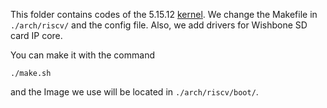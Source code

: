 This folder contains codes of the 5.15.12 [kernel](https://github.com/torvalds/linux).
We change the Makefile in ```./arch/riscv/``` and the config file.
Also, we add drivers for Wishbone SD card IP core.

You can make it with the command

    ./make.sh

and the Image we use will be located in ```./arch/riscv/boot/```.